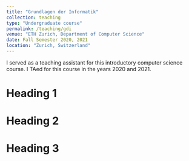 ```yaml
---
title: "Grundlagen der Informatik"
collection: teaching
type: "Undergraduate course"
permalink: /teaching/gdi
venue: "ETH Zurich, Department of Computer Science"
date: Fall Semester 2020, 2021
location: "Zurich, Switzerland"
---
```


I served as a teaching assistant for this introductory computer science course.
I TAed for this course in the years 2020 and 2021.

Heading 1
======

Heading 2
======

Heading 3
======
